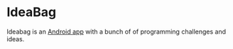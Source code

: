 # IdeaBag

Ideabag is an [Android app](https://play.google.com/store/apps/details?id=com.alansa.ideabag2) with a bunch of of programming challenges and ideas.
